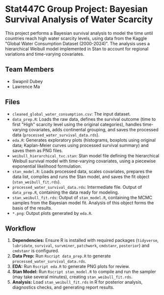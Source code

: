 # Stat447C Group Project: Bayesian Survival Analysis of Water Scarcity

This project performs a Bayesian survival analysis to model the time until countries reach high water scarcity levels, using data from the Kaggle "Global Water Consumption Dataset (2000-2024)". The analysis uses a hierarchical Weibull model implemented in Stan to account for regional variations and time-varying covariates.

## Team Members

*   Swapnil Dubey
*   Lawrence Ma

## Files

*   `cleaned_global_water_consumption.csv`: The input dataset.
*   `data_prep.R`: Loads the raw data, defines the survival outcome (time to first "High" scarcity level using the original categories), handles time-varying covariates, adds continental grouping, and saves the processed data (`processed_water_survival_data.rds`).
*   `eda.R`: Generates exploratory plots (histograms, boxplots using original data; Kaplan-Meier curves using processed survival summary) and saves them as PNG files.
*   `weibull_hierarchical_tvc.stan`: Stan model file defining the hierarchical Weibull survival model with time-varying covariates, using a piecewise exponential likelihood formulation.
*   `stan_model.R`: Loads processed data, scales covariates, prepares the data list, compiles and runs the Stan model, and saves the fit object (`stan_weibull_fit.rds`).
*   `processed_water_survival_data.rds`: Intermediate file. Output of `data_prep.R`, containing the data ready for modeling.
*   `stan_weibull_fit.rds`: Output of `stan_model.R`, containing the MCMC samples from the Bayesian model fit. Analysis of this object forms the basis of the results.
*   `*.png`: Output plots generated by `eda.R`.

## Workflow

1.  **Dependencies:** Ensure R is installed with required packages (`tidyverse`, `lubridate`, `survival`, `survminer`, `patchwork`, `cmdstanr`, `posterior`) and `cmdstanr` is configured.
2.  **Data Prep:** Run `Rscript data_prep.R` to generate `processed_water_survival_data.rds`.
3.  **EDA:** Run `Rscript eda.R` to generate PNG plots for review.
4.  **Stan Model:** Run `Rscript stan_model.R` to compile and run the sampler (may take several minutes), creating `stan_weibull_fit.rds`.
5.  **Analysis:** Load `stan_weibull_fit.rds` in R for posterior analysis, diagnostics checks, and generating report results.
